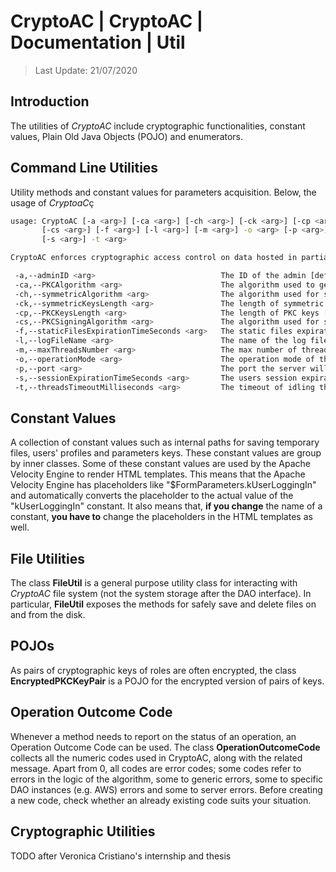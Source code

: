 # CryptoAC | CryptoAC | Documentation | Util

> Last Update: 21/07/2020

## Introduction

The utilities of *CryptoAC* include cryptographic functionalities, constant values, Plain Old Java Objects (POJO) and enumerators.

## Command Line Utilities

Utility methods and constant values for parameters acquisition. Below, the usage of *CryptoaC*ç

```bash
usage: CryptoAC [-a <arg>] [-ca <arg>] [-ch <arg>] [-ck <arg>] [-cp <arg>]
       [-cs <arg>] [-f <arg>] [-l <arg>] [-m <arg>] -o <arg> [-p <arg>]
       [-s <arg>] -t <arg>

CryptoAC enforces cryptographic access control on data hosted in partially trusted environments

 -a,--adminID <arg>                            The ID of the admin [default is "admin"]
 -ca,--PKCAlgorithm <arg>                      The algorithm used to generate PKC keys [default is "RSA"]
 -ch,--symmetricAlgorithm <arg>                The algorithm used for symmetric encryption [default is "AES"]
 -ck,--symmetricKeysLength <arg>               The length of symmetric keys [default is "128"]
 -cp,--PKCKeysLength <arg>                     The length of PKC keys [default is "1024"]
 -cs,--PKCSigningAlgorithm <arg>               The algorithm used for signing with PKC private keys/verifying with PKC public keys [default is "SHA512withRSA"]
 -f,--staticFilesExpirationTimeSeconds <arg>   The static files expiration time in seconds [default is "600"]
 -l,--logFileName <arg>                        The name of the log file [default is "CryptoAC-log"]
 -m,--maxThreadsNumber <arg>                   The max number of threads the server will spawn [default is "2"]
 -o,--operationMode <arg>                      The operation mode of this instance of CryptoAC (either "proxy", "RM" or "DS")
 -p,--port <arg>                               The port the server will use to listen to connections [default is 7777]
 -s,--sessionExpirationTimeSeconds <arg>       The users session expiration time in seconds [default is "300"]
 -t,--threadsTimeoutMilliseconds <arg>         The timeout of idling threads in milliseconds [default is "30000"]
```


## Constant Values

A collection of constant values such as internal paths for saving temporary files, users' profiles and parameters keys. These constant values are group by inner classes. Some of these constant values are used by the Apache Velocity Engine to render HTML templates. This means that the Apache Velocity Engine has placeholders like "$FormParameters.kUserLoggingIn" and automatically converts the placeholder to the actual value of the "kUserLoggingIn" constant. It also means that, **if you change** the name of a constant, **you have to** change the placeholders in the HTML templates as well.

## File Utilities

The class **FileUtil** is a general purpose utility class for interacting with *CryptoAC* file system (not the system storage after the DAO interface). In particular, **FileUtil** exposes the methods for safely save and delete files on and from the disk.

## POJOs

As pairs of cryptographic keys of roles are often encrypted, the class **EncryptedPKCKeyPair** is a POJO for the encrypted version of pairs of keys.


## Operation Outcome Code

Whenever a method needs to report on the status of an operation, an Operation Outcome Code can be used. The class **OperationOutcomeCode** collects all the numeric codes used in CryptoAC, along with the related message. Apart from 0, all codes are error codes; some codes refer to errors in the logic of the algorithm, some to generic errors, some to specific DAO instances (e.g. AWS) errors and some to server errors. Before creating a new code, check whether an already existing code suits your situation.


## Cryptographic Utilities

TODO after Veronica Cristiano's internship and thesis